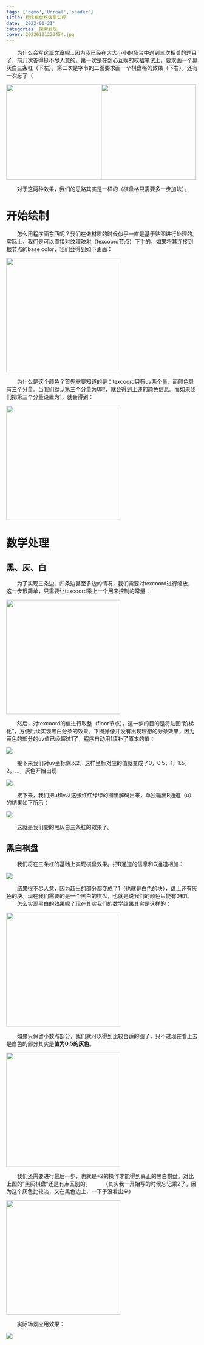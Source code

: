 ```yaml
---
tags: ['demo','Unreal','shader']
title: 程序棋盘格效果实现
date: '2022-01-21'
categories: 探索发现
cover: 20220121223454.jpg
---
```


&emsp;&emsp;为什么会写这篇文章呢...因为我已经在大大小小的场合中遇到三次相关的题目了，前几次答得挺不尽人意的。第一次是在剑心互娱的校招笔试上，要求画一个黑灰白三条杠（下左），第二次是字节的二面要求画一个棋盘格的效果（下右），还有一次忘了（

<img src="https://raw.githubusercontent.com/Guiny-Time/PictureBed/main/20220121194712.png" width=250 style="display:inline"/><img src="https://raw.githubusercontent.com/Guiny-Time/PictureBed/main/20220121221514.png" width=250 style="display:inline"/>

&emsp;&emsp;对于这两种效果，我们的思路其实是一样的（棋盘格只需要多一步加法）。

# 开始绘制
&emsp;&emsp;怎么用程序画东西呢？我们在做材质的时候似乎一直是基于贴图进行处理的。实际上，我们是可以直接对纹理映射（texcoord节点）下手的，如果将其连接到根节点的base color，我们会得到如下画面：

<img src="https://raw.githubusercontent.com/Guiny-Time/PictureBed/main/20220121204917.png" width=300/>

&emsp;&emsp;为什么是这个颜色？首先需要知道的是：texcoord只有uv两个量，而颜色具有三个分量。当我们默认第三个分量为0时，就会得到上述的颜色信息。而如果我们把第三个分量设置为1，就会得到：

<img src="https://raw.githubusercontent.com/Guiny-Time/PictureBed/main/20220121212036.png" width=300/>

# 数学处理
## 黑、灰、白
&emsp;&emsp;为了实现三条边、四条边甚至多边的情况，我们需要对texcoord进行缩放，这一步很简单，只需要让texcoord乘上一个用来控制的常量：

<img src="https://raw.githubusercontent.com/Guiny-Time/PictureBed/main/20220121212722.png" width=300/>

&emsp;&emsp;然后，对texcoord的值进行取整（floor节点）。这一步的目的是将贴图“阶梯化”，方便后续实现黑白分条的效果。下图好像并没有出现理想的分条效果，因为黄色的部分的uv值已经超过1了，程序自动用1填补了原本的值：

<img src="https://raw.githubusercontent.com/Guiny-Time/PictureBed/main/20220121213058.png"/>

&emsp;&emsp;接下来我们对uv坐标除以2，这样坐标对应的值就变成了0，0.5，1，1.5，2，...，灰色开始出现

<img src="https://raw.githubusercontent.com/Guiny-Time/PictureBed/main/20220121213315.png"/>

&emsp;&emsp;接下来，我们把u和v从这张红红绿绿的图里解码出来，单独输出R通道（u）的结果如下所示：

<img src="https://raw.githubusercontent.com/Guiny-Time/PictureBed/main/20220121213912.png"/>

&emsp;&emsp;这就是我们要的黑灰白三条杠的效果了。

## 黑白棋盘
&emsp;&emsp;我们将在三条杠的基础上实现棋盘效果。把R通道的信息和G通道相加：

<img src="https://raw.githubusercontent.com/Guiny-Time/PictureBed/main/20220121215821.png"/>

&emsp;&emsp;结果很不尽人意，因为超出的部分都变成了1（也就是白色的块），盘上还有灰色的块。现在我们需要的是一个黑白的棋盘，也就是说我们的颜色只能有0和1。
&emsp;&emsp;怎么实现黑白的效果呢？现在其实我们的数学结果其实是这样的：

<img src="https://raw.githubusercontent.com/Guiny-Time/PictureBed/main/20220121221040.png" width=300/>

&emsp;&emsp;如果只保留小数点部分，我们就可以得到比较合适的图了，只不过现在看上去是白色的部分其实是**值为0.5的灰色**。

<img src="https://raw.githubusercontent.com/Guiny-Time/PictureBed/main/20220121194843.png" width=300/>

&emsp;&emsp;我们还需要进行最后一步，也就是*2的操作才能得到真正的黑白棋盘。对比上图的“黑灰棋盘”还是有点区别的。
&emsp;&emsp;（其实我一开始写的时候忘记乘2了，因为这个灰色比较淡，又在黑色边上，一下子没看出来）

<img src="https://raw.githubusercontent.com/Guiny-Time/PictureBed/main/20220121221514.png" width=300/>

&emsp;&emsp;实际场景应用效果：

<img src="https://raw.githubusercontent.com/Guiny-Time/PictureBed/main/20220121222141.png"/>
